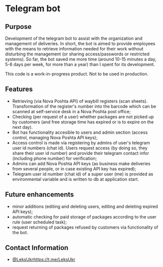 # Telegram bot

## Purpose

Development of the telegram bot to assist with the organization and management of deliveries.
In short, the bot is aimed to provide employees with the means to retrieve information needed for their work without disturbing the management (or sharing access/passwords or restricted systems).
So far, the bot saved me more time (around 10-15 minutes a day, 5-6 days per week, for more than a year) than I spent for its development.

This code is a work-in-progress product. Not to be used in production.

## Features

- Retrieving (via Nova Poshta API) of waybill registers (scan sheets). Transformation of the register's number into the barcode which can be scanned at self-service desk in a Nova Poshta post office;
- Checking (per request of a user) whether packages are not picked up by customers (and free storage time has expired or is to expire on the next day).
- Bot has functionality accesible to users and admin section (access control, managing Nova Poshta API keys);
- Access control is made via registering by admins of user's telegram user id numbers (chat id). Users request access (by doing so, they share their user id number) and provide their telegram contact infor (including phone number) for verification;
- Admins can add Nova Poshta API keys (as business make deliveries from several people, or in case existing API key has expired);
- Telegram user id number (chat id) of a super user (me) is provided as environmental variable and is written to db at application start.

## Future enhancements

- minor additions (editing and deleting users, editing and deleting expired API keys);
- automatic checking for paid storage of packages according to the user rule (user scheduled task);
- request returning of packages refused by customers via functionality of the bot.

## Contact Information
- [@LeksUkr](https://t.me/LeksUkr)https://t.me/LeksUkr
